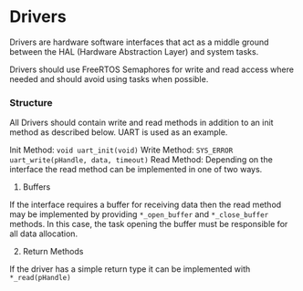 # Drivers
Drivers are hardware software interfaces that act as a middle ground between the HAL (Hardware Abstraction Layer) and system tasks.

Drivers should use FreeRTOS Semaphores for write and read access where needed and should avoid using tasks when possible.

### Structure

All Drivers should contain write and read methods in addition to an init method as described below. UART is used as an example.

Init Method: `void uart_init(void)`
Write Method: `SYS_ERROR uart_write(pHandle, data, timeout)`
Read Method:
    Depending on the interface the read method can be implemented in one of two ways.

1. Buffers

If the interface requires a buffer for receiving data then the read method may be implemented by providing `*_open_buffer` and `*_close_buffer` methods. In this case, the task opening the buffer must be responsible for all data allocation.

2. Return Methods

If the driver has a simple return type it can be implemented with `*_read(pHandle)`